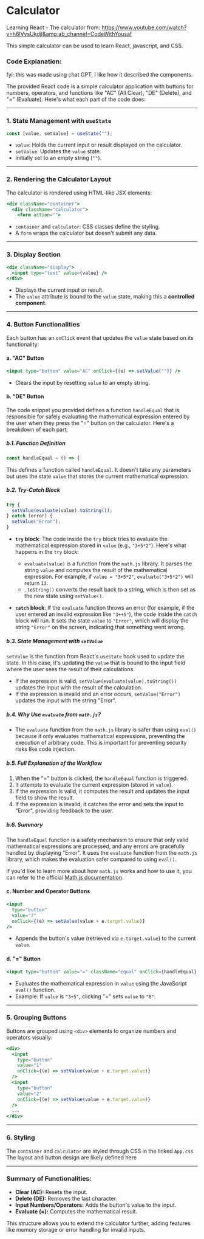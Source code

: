 # Calculator

Learning React - The calculator from: https://www.youtube.com/watch?v=h6lVvsUkdjI&amp;ab_channel=CodeWithYousaf

This simple calculator can be used to learn React, javascript, and CSS.

### Code Explanation:

fyi: this was made using chat GPT, I like how it described the components.

The provided React code is a simple calculator application with buttons for numbers, operators, and functions like "AC" (All Clear), "DE" (Delete), and "=" (Evaluate). Here's what each part of the code does:

---

### 1. **State Management with `useState`**

```jsx
const [value, setValue] = useState("");
```

- `value`: Holds the current input or result displayed on the calculator.
- `setValue`: Updates the `value` state.
- Initially set to an empty string (`""`).

---

### 2. **Rendering the Calculator Layout**

The calculator is rendered using HTML-like JSX elements:

```jsx
<div className="container">
  <div className="calculator">
    <form action="">
```

- `container` and `calculator`: CSS classes define the styling.
- A `form` wraps the calculator but doesn't submit any data.

---

### 3. **Display Section**

```jsx
<div className="display">
  <input type="text" value={value} />
</div>
```

- Displays the current input or result.
- The `value` attribute is bound to the `value` state, making this a **controlled component**.

---

### 4. **Button Functionalities**

Each button has an `onClick` event that updates the `value` state based on its functionality:

#### a. **"AC" Button**

```jsx
<input type="button" value="AC" onClick={(e) => setValue("")} />
```

- Clears the input by resetting `value` to an empty string.

#### b. **"DE" Button**

The code snippet you provided defines a function `handleEqual` that is responsible for safely evaluating the mathematical expression entered by the user when they press the "=" button on the calculator. Here's a breakdown of each part:

##### b.1. **Function Definition**

```javascript
const handleEqual = () => {
```

This defines a function called `handleEqual`. It doesn't take any parameters but uses the state `value` that stores the current mathematical expression.

##### b.2. **Try-Catch Block**

```javascript
try {
  setValue(evaluate(value).toString());
} catch (error) {
  setValue("Error");
}
```

- **`try` block**: The code inside the `try` block tries to evaluate the mathematical expression stored in `value` (e.g., `"3+5*2"`). Here's what happens in the `try` block:

  - `evaluate(value)` is a function from the `math.js` library. It parses the string `value` and computes the result of the mathematical expression. For example, if `value = "3+5*2"`, `evaluate("3+5*2")` will return `13`.
  - `.toString()` converts the result back to a string, which is then set as the new state using `setValue()`.

- **`catch` block**: If the `evaluate` function throws an error (for example, if the user entered an invalid expression like `"3++5"`), the code inside the `catch` block will run. It sets the state `value` to `"Error"`, which will display the string `"Error"` on the screen, indicating that something went wrong.

##### b.3. **State Management with `setValue`**

`setValue` is the function from React's `useState` hook used to update the state. In this case, it's updating the `value` that is bound to the input field where the user sees the result of their calculations.

- If the expression is valid, `setValue(evaluate(value).toString())` updates the input with the result of the calculation.
- If the expression is invalid and an error occurs, `setValue("Error")` updates the input with the string "Error".

##### b.4. **Why Use `evaluate` from `math.js`?**

- The `evaluate` function from the `math.js` library is safer than using `eval()` because it only evaluates mathematical expressions, preventing the execution of arbitrary code. This is important for preventing security risks like code injection.

##### b.5. Full Explanation of the Workflow

1. When the "=" button is clicked, the `handleEqual` function is triggered.
2. It attempts to evaluate the current expression (stored in `value`).
3. If the expression is valid, it computes the result and updates the input field to show the result.
4. If the expression is invalid, it catches the error and sets the input to "Error", providing feedback to the user.

##### b.6. Summary

The `handleEqual` function is a safety mechanism to ensure that only valid mathematical expressions are processed, and any errors are gracefully handled by displaying "Error". It uses the `evaluate` function from the `math.js` library, which makes the evaluation safer compared to using `eval()`.

If you'd like to learn more about how `math.js` works and how to use it, you can refer to the official [Math.js documentation](https://mathjs.org/docs/).

#### c. **Number and Operator Buttons**

```jsx
<input
  type="button"
  value="7"
  onClick={(e) => setValue(value + e.target.value)}
/>
```

- Appends the button's value (retrieved via `e.target.value`) to the current `value`.

#### d. **"=" Button**

```jsx
<input type="button" value="=" className="equal" onClick={handleEqual} />
```

- Evaluates the mathematical expression in `value` using the JavaScript `eval()` function.
- Example: If `value` is `"3+5"`, clicking "=" sets `value` to `"8"`.

---

### 5. **Grouping Buttons**

Buttons are grouped using `<div>` elements to organize numbers and operators visually:

```jsx
<div>
  <input
    type="button"
    value="1"
    onClick={(e) => setValue(value + e.target.value)}
  />
  <input
    type="button"
    value="2"
    onClick={(e) => setValue(value + e.target.value)}
  />
  ...
</div>
```

---

### 6. **Styling**

The `container` and `calculator` are styled through CSS in the linked `App.css`. The layout and button design are likely defined here

---

### Summary of Functionalities:

- **Clear (AC):** Resets the input.
- **Delete (DE):** Removes the last character.
- **Input Numbers/Operators:** Adds the button's value to the input.
- **Evaluate (=):** Computes the mathematical result.

This structure allows you to extend the calculator further, adding features like memory storage or error handling for invalid inputs.
